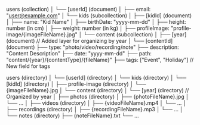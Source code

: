 users (collection)
│
└── [userId] (document)
    │
    ├── email: "user@example.com"
    │
    └── kids (subcollection)
        │
        ├── [kidId] (document)
        │   ├── name: "Kid Name"
        │   ├── birthDate: "yyyy-mm-dd"
        │   ├── height: number (in cm)
        │   ├── weight: number (in kg)
        │   ├── profileImage: "profile-image/{imageFileName}.jpg"
        │
        └── content (subcollection)
            │
            ├── [year] (document) // Added layer for organizing by year
                │
                └── [contentId] (document)
                    ├── type: "photo/video/recording/note"
                    ├── description: "Content Description"
                    ├── date: "yyyy-mm-dd"
                    ├── path: "content/{year}/{contentType}/{fileName}"
                    ├── tags: ["Event", "Holiday"] // New field for tags


users (directory)
│
└── [userId] (directory)
    │
    └── kids (directory)
        │
        └── [kidId] (directory)
            │
            ├── profile-image (directory)
            │   └── {imageFileName}.jpg
            │
            └── content (directory)
                │
                └── [year] (directory) // Organized by year
                    │
                    ├── photos (directory)
                    │   ├── {photoFileName}.jpg
                    │   └── ...
                    │
                    ├── videos (directory)
                    │   ├── {videoFileName}.mp4
                    │   └── ...
                    │
                    ├── recordings (directory)
                    │   ├── {recordingFileName}.mp3
                    │   └── ...
                    │
                    └── notes (directory)
                        ├── {noteFileName}.txt
                        └── ...
